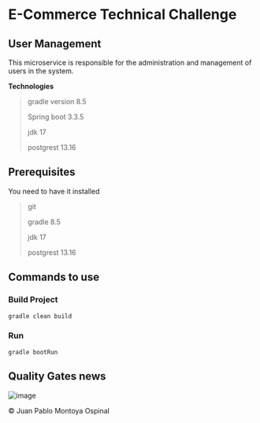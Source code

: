 # E-Commerce Technical Challenge

## User Management

This microservice is responsible for the administration and 
management of users in the system.

**Technologies**

> gradle version 8.5
>
> Spring boot 3.3.5
>
> jdk 17
> 
> postgrest 13.16


## Prerequisites
You need to have it installed

> git
> 
> gradle 8.5
> 
> jdk 17
> 
> postgrest 13.16

## Commands to use

### Build Project
```shell
gradle clean build
```

### Run
```shell
gradle bootRun
```

## Quality Gates news
![image](https://github.com/user-attachments/assets/46609365-c8bf-4bff-aca1-cbd16c200648)



© Juan Pablo Montoya Ospinal
